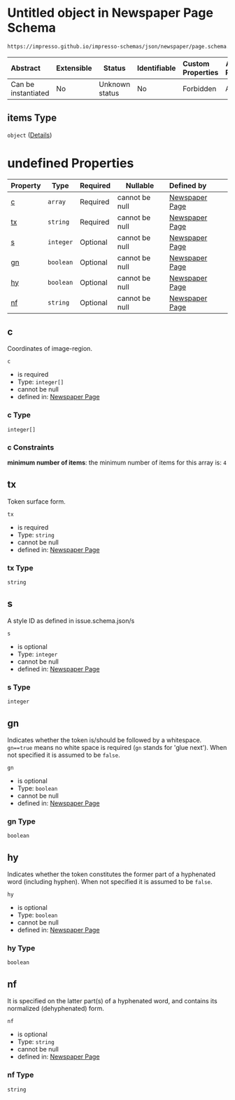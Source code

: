 # Untitled object in Newspaper Page Schema

```txt
https://impresso.github.io/impresso-schemas/json/newspaper/page.schema.json#/properties/r/items/properties/p/items/properties/l/items/properties/t/items
```




| Abstract            | Extensible | Status         | Identifiable | Custom Properties | Additional Properties | Access Restrictions | Defined In                                                           |
| :------------------ | ---------- | -------------- | ------------ | :---------------- | --------------------- | ------------------- | -------------------------------------------------------------------- |
| Can be instantiated | No         | Unknown status | No           | Forbidden         | Allowed               | none                | [page.schema.json\*](../out/page.schema.json "open original schema") |

## items Type

`object` ([Details](page-properties-r-items-properties-p-items-properties-l-items-properties-t-items.md))

# undefined Properties

| Property  | Type      | Required | Nullable       | Defined by                                                                                                                                                                                                                                                                                        |
| :-------- | --------- | -------- | -------------- | :------------------------------------------------------------------------------------------------------------------------------------------------------------------------------------------------------------------------------------------------------------------------------------------------ |
| [c](#c)   | `array`   | Required | cannot be null | [Newspaper Page](page-properties-r-items-properties-p-items-properties-l-items-properties-t-items-properties-c.md "https&#x3A;//impresso.github.io/impresso-schemas/json/newspaper/page.schema.json#/properties/r/items/properties/p/items/properties/l/items/properties/t/items/properties/c")   |
| [tx](#tx) | `string`  | Required | cannot be null | [Newspaper Page](page-properties-r-items-properties-p-items-properties-l-items-properties-t-items-properties-tx.md "https&#x3A;//impresso.github.io/impresso-schemas/json/newspaper/page.schema.json#/properties/r/items/properties/p/items/properties/l/items/properties/t/items/properties/tx") |
| [s](#s)   | `integer` | Optional | cannot be null | [Newspaper Page](page-properties-r-items-properties-p-items-properties-l-items-properties-t-items-properties-s.md "https&#x3A;//impresso.github.io/impresso-schemas/json/newspaper/page.schema.json#/properties/r/items/properties/p/items/properties/l/items/properties/t/items/properties/s")   |
| [gn](#gn) | `boolean` | Optional | cannot be null | [Newspaper Page](page-properties-r-items-properties-p-items-properties-l-items-properties-t-items-properties-gn.md "https&#x3A;//impresso.github.io/impresso-schemas/json/newspaper/page.schema.json#/properties/r/items/properties/p/items/properties/l/items/properties/t/items/properties/gn") |
| [hy](#hy) | `boolean` | Optional | cannot be null | [Newspaper Page](page-properties-r-items-properties-p-items-properties-l-items-properties-t-items-properties-hy.md "https&#x3A;//impresso.github.io/impresso-schemas/json/newspaper/page.schema.json#/properties/r/items/properties/p/items/properties/l/items/properties/t/items/properties/hy") |
| [nf](#nf) | `string`  | Optional | cannot be null | [Newspaper Page](page-properties-r-items-properties-p-items-properties-l-items-properties-t-items-properties-nf.md "https&#x3A;//impresso.github.io/impresso-schemas/json/newspaper/page.schema.json#/properties/r/items/properties/p/items/properties/l/items/properties/t/items/properties/nf") |

## c

Coordinates of image-region.


`c`

-   is required
-   Type: `integer[]`
-   cannot be null
-   defined in: [Newspaper Page](page-properties-r-items-properties-p-items-properties-l-items-properties-t-items-properties-c.md "https&#x3A;//impresso.github.io/impresso-schemas/json/newspaper/page.schema.json#/properties/r/items/properties/p/items/properties/l/items/properties/t/items/properties/c")

### c Type

`integer[]`

### c Constraints

**minimum number of items**: the minimum number of items for this array is: `4`

## tx

Token surface form.


`tx`

-   is required
-   Type: `string`
-   cannot be null
-   defined in: [Newspaper Page](page-properties-r-items-properties-p-items-properties-l-items-properties-t-items-properties-tx.md "https&#x3A;//impresso.github.io/impresso-schemas/json/newspaper/page.schema.json#/properties/r/items/properties/p/items/properties/l/items/properties/t/items/properties/tx")

### tx Type

`string`

## s

A style ID as defined in issue.schema.json/s


`s`

-   is optional
-   Type: `integer`
-   cannot be null
-   defined in: [Newspaper Page](page-properties-r-items-properties-p-items-properties-l-items-properties-t-items-properties-s.md "https&#x3A;//impresso.github.io/impresso-schemas/json/newspaper/page.schema.json#/properties/r/items/properties/p/items/properties/l/items/properties/t/items/properties/s")

### s Type

`integer`

## gn

Indicates whether the token is/should be followed by a whitespace. `gn==true` means no white space is required (`gn` stands for 'glue next'). When not specified it is assumed to be `false`.


`gn`

-   is optional
-   Type: `boolean`
-   cannot be null
-   defined in: [Newspaper Page](page-properties-r-items-properties-p-items-properties-l-items-properties-t-items-properties-gn.md "https&#x3A;//impresso.github.io/impresso-schemas/json/newspaper/page.schema.json#/properties/r/items/properties/p/items/properties/l/items/properties/t/items/properties/gn")

### gn Type

`boolean`

## hy

Indicates whether the token constitutes the former part of a hyphenated word (including hyphen). When not specified it is assumed to be `false`.


`hy`

-   is optional
-   Type: `boolean`
-   cannot be null
-   defined in: [Newspaper Page](page-properties-r-items-properties-p-items-properties-l-items-properties-t-items-properties-hy.md "https&#x3A;//impresso.github.io/impresso-schemas/json/newspaper/page.schema.json#/properties/r/items/properties/p/items/properties/l/items/properties/t/items/properties/hy")

### hy Type

`boolean`

## nf

It is specified on the latter part(s) of a hyphenated word, and contains its normalized (dehyphenated) form.


`nf`

-   is optional
-   Type: `string`
-   cannot be null
-   defined in: [Newspaper Page](page-properties-r-items-properties-p-items-properties-l-items-properties-t-items-properties-nf.md "https&#x3A;//impresso.github.io/impresso-schemas/json/newspaper/page.schema.json#/properties/r/items/properties/p/items/properties/l/items/properties/t/items/properties/nf")

### nf Type

`string`

